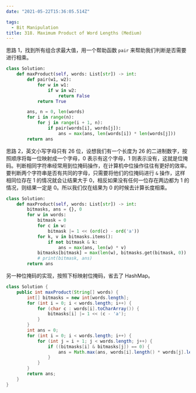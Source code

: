 ```yaml
---
date: "2021-05-22T15:36:05.514Z"

tags:
  - Bit Manipulation
title: 318. Maximum Product of Word Lengths (Medium)
---
```


思路 1，找到所有组合求最大值，用一个帮助函数 `pair` 来帮助我们判断是否需要进行相乘。

```python
class Solution:
    def maxProduct(self, words: List[str]) -> int:
        def pair(w1, w2):
            for w in w1:
                if w in w2:
                    return False
            return True

        ans, n = 0, len(words)
        for i in range(n):
            for j in range(i + 1, n):
                if pair(words[i], words[j]):
                    ans = max(ans, len(words[i]) * len(words[j]))
        return ans
```

思路 2，英文小写字母只有 26 位，设想我们有一个长度为 26 的二进制数字，按照顺序将每一位映射成一个字母，0 表示有这个字母，1 则表示没有，这就是位掩码。判断相同字符串经常用到位掩码操作，在计算机中位操作往往有更好的效率。要判断两个字符串是否有共同的字母，只需要将他们的位掩码进行 `&` 操作，这样相同位存在 1 的情况就会让结果大于 0，相反如果没有任何一位存在两边都为 1 的情况，则结果一定是 0。所以我们仅在结果为 0 的时候去计算长度相乘。

```python
class Solution:
    def maxProduct(self, words: List[str]) -> int:
        bitmasks, ans = {}, 0
        for w in words:
            bitmask = 0
            for c in w:
                bitmask |= 1 << (ord(c) - ord('a'))
            for k, v in bitmasks.items():
                if not bitmask & k:
                    ans = max(ans, len(w) * v)
            bitmasks[bitmask] = max(len(w), bitmasks.get(bitmask, 0))
            # print(bitmask, ans)
        return ans
```

另一种位掩码的实现，按照下标映射位掩码，省去了 HashMap。

```java
class Solution {
    public int maxProduct(String[] words) {
        int[] bitmasks = new int[words.length];
        for (int i = 0; i < words.length; i++) {
            for (char c : words[i].toCharArray()) {
                bitmasks[i] |= 1 << (c - 'a');
            }
        }
        int ans = 0;
        for (int i = 0; i < words.length; i++) {
            for (int j = i + 1; j < words.length; j++) {
                if ((bitmasks[i] & bitmasks[j]) == 0) {
                    ans = Math.max(ans, words[i].length() * words[j].length());
                }
            }
        }
        return ans;
    }
}
```
